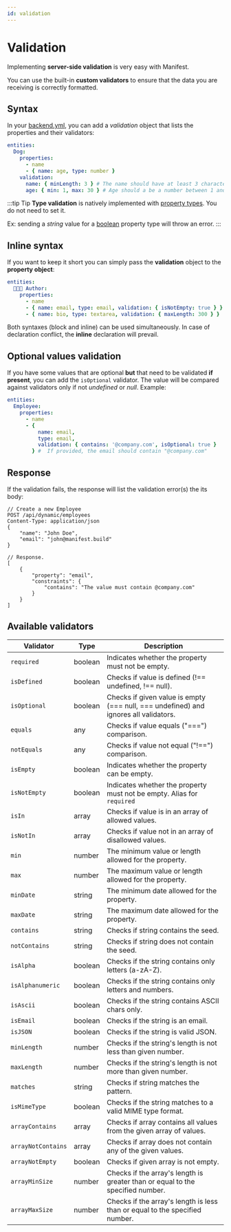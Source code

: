```yaml
---
id: validation
---
```


# Validation

Implementing **server-side validation** is very easy with Manifest.

You can use the built-in **custom validators** to ensure that the data you are receiving is correctly formatted.

## Syntax

In your [backend.yml](./manifest-file), you can add a _validation_ object that lists the properties and their validators:

```yaml
entities:
  Dog:
    properties:
      - name
      - { name: age, type: number }
    validation:
      name: { minLength: 3 } # The name should have at least 3 characters.
      age: { min: 1, max: 30 } # Age should a be a number between 1 and 30.
```

:::tip Tip
**Type validation** is natively implemented with [property types](./properties.md#property-types). You do not need to set it.

Ex: sending a _string_ value for a [boolean](./properties.md#boolean) property type will throw an error.
:::

## Inline syntax

If you want to keep it short you can simply pass the **validation** object to the **property object**:

```yaml
entities:
  🧑🏽‍🦱 Author:
    properties:
      - name
      - { name: email, type: email, validation: { isNotEmpty: true } }
      - { name: bio, type: textarea, validation: { maxLength: 300 } }
```

Both syntaxes (block and inline) can be used simultaneously. In case of declaration conflict, the **inline** declaration will prevail.

## Optional values validation

If you have some values that are optional **but** that need to be validated **if present**, you can add the `isOptional` validator. The value will be compared against validators only if not _undefined_ or _null_. Example:

```yaml
entities:
  Employee:
    properties:
      - name
      - {
          name: email,
          type: email,
          validation: { contains: '@company.com', isOptional: true }
        } #  If provided, the email should contain "@company.com"
```

## Response

If the validation fails, the response will list the validation error(s) the its body:

```http
// Create a new Employee
POST /api/dynamic/employees
Content-Type: application/json
{
    "name": "John Doe",
    "email": "john@manifest.build"
}

// Response.
[
    {
        "property": "email",
        "constraints": {
            "contains": "The value must contain @company.com"
        }
    }
]
```

## Available validators

| Validator          | Type    | Description                                                                          |
| ------------------ | ------- | ------------------------------------------------------------------------------------ |
| `required`         | boolean | Indicates whether the property must not be empty.                                    |
| `isDefined`        | boolean | Checks if value is defined (!== undefined, !== null).                                |
| `isOptional`       | boolean | Checks if given value is empty (=== null, === undefined) and ignores all validators. |
| `equals`           | any     | Checks if value equals ("===") comparison.                                           |
| `notEquals`        | any     | Checks if value not equal ("!==") comparison.                                        |
| `isEmpty`          | boolean | Indicates whether the property can be empty.                                         |
| `isNotEmpty`       | boolean | Indicates whether the property must not be empty. Alias for `required`               |
| `isIn`             | array   | Checks if value is in an array of allowed values.                                    |
| `isNotIn`          | array   | Checks if value not in an array of disallowed values.                                |
| `min`              | number  | The minimum value or length allowed for the property.                                |
| `max`              | number  | The maximum value or length allowed for the property.                                |
| `minDate`          | string  | The minimum date allowed for the property.                                           |
| `maxDate`          | string  | The maximum date allowed for the property.                                           |
| `contains`         | string  | Checks if string contains the seed.                                                  |
| `notContains`      | string  | Checks if string does not contain the seed.                                          |
| `isAlpha`          | boolean | Checks if the string contains only letters (a-zA-Z).                                 |
| `isAlphanumeric`   | boolean | Checks if the string contains only letters and numbers.                              |
| `isAscii`          | boolean | Checks if the string contains ASCII chars only.                                      |
| `isEmail`          | boolean | Checks if the string is an email.                                                    |
| `isJSON`           | boolean | Checks if the string is valid JSON.                                                  |
| `minLength`        | number  | Checks if the string's length is not less than given number.                         |
| `maxLength`        | number  | Checks if the string's length is not more than given number.                         |
| `matches`          | string  | Checks if string matches the pattern.                                                |
| `isMimeType`       | boolean | Checks if the string matches to a valid MIME type format.                            |
| `arrayContains`    | array   | Checks if array contains all values from the given array of values.                  |
| `arrayNotContains` | array   | Checks if array does not contain any of the given values.                            |
| `arrayNotEmpty`    | boolean | Checks if given array is not empty.                                                  |
| `arrayMinSize`     | number  | Checks if the array's length is greater than or equal to the specified number.       |
| `arrayMaxSize`     | number  | Checks if the array's length is less than or equal to the specified number.          |
